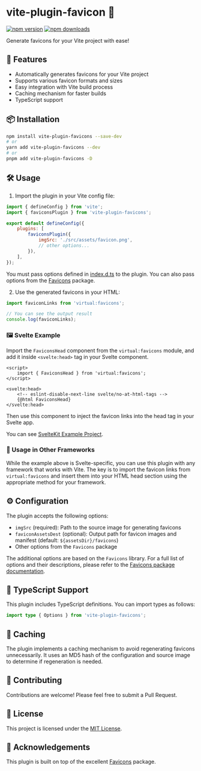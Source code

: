 # vite-plugin-favicon 🎨

[![npm version](https://img.shields.io/npm/v/vite-plugin-favicons?color=yellow)](https://npmjs.com/package/vite-plugin-favicons)
[![npm downloads](https://img.shields.io/npm/dm/vite-plugin-favicons?color=yellow)](https://npmjs.com/package/vite-plugin-favicons)

Generate favicons for your Vite project with ease!

## 🚀 Features

- Automatically generates favicons for your Vite project
- Supports various favicon formats and sizes
- Easy integration with Vite build process
- Caching mechanism for faster builds
- TypeScript support

## 📦 Installation

```bash
npm install vite-plugin-favicons --save-dev
# or
yarn add vite-plugin-favicons --dev
# or
pnpm add vite-plugin-favicons -D
```

## 🛠️ Usage

1. Import the plugin in your Vite config file:

```javascript
import { defineConfig } from 'vite';
import { faviconsPlugin } from 'vite-plugin-favicons';

export default defineConfig({
	plugins: [
		faviconsPlugin({
			imgSrc: './src/assets/favicon.png',
			// other options...
		}),
	],
});
```

You must pass options defined in [index.d.ts](./src/index.d.ts) to the plugin.
You can also pass options from the [Favicons](https://www.npmjs.com/package/favicons) package.

2. Use the generated favicons in your HTML:

```javascript
import faviconLinks from 'virtual:favicons';

// You can see the output result
console.log(faviconLinks);
```

### 🖼️ Svelte Example

Import the `FaviconsHead` component from the `virtual:favicons` module, and add it inside `<svelte:head>` tag in your Svelte component.

```svelte
<script>
	import { FaviconsHead } from 'virtual:favicons';
</script>

<svelte:head>
	<!-- eslint-disable-next-line svelte/no-at-html-tags -->
	{@html FaviconsHead}
</svelte:head>
```

Then use this component to inject the favicon links into the head tag in your Svelte app.

You can see [SvelteKit Example Project](./example/).

### 🔄 Usage in Other Frameworks

While the example above is Svelte-specific, you can use this plugin with any framework that works with Vite. The key is to import the favicon links from `virtual:favicons` and insert them into your HTML head section using the appropriate method for your framework.

## ⚙️ Configuration

The plugin accepts the following options:

- `imgSrc` (required): Path to the source image for generating favicons
- `faviconAssetsDest` (optional): Output path for favicon images and manifest (default: `${assetsDir}/favicons`)
- Other options from the `Favicons` package

The additional options are based on the `Favicons` library. For a full list of options and their descriptions, please refer to the [Favicons package documentation](https://www.npmjs.com/package/favicons).

## 🧩 TypeScript Support

This plugin includes TypeScript definitions. You can import types as follows:

```typescript
import type { Options } from 'vite-plugin-favicons';
```

## 🔄 Caching

The plugin implements a caching mechanism to avoid regenerating favicons unnecessarily. It uses an MD5 hash of the configuration and source image to determine if regeneration is needed.

## 🤝 Contributing

Contributions are welcome! Please feel free to submit a Pull Request.

## 📄 License

This project is licensed under the [MIT License](LICENSE).

## 🙏 Acknowledgements

This plugin is built on top of the excellent [Favicons](https://www.npmjs.com/package/favicons) package.
